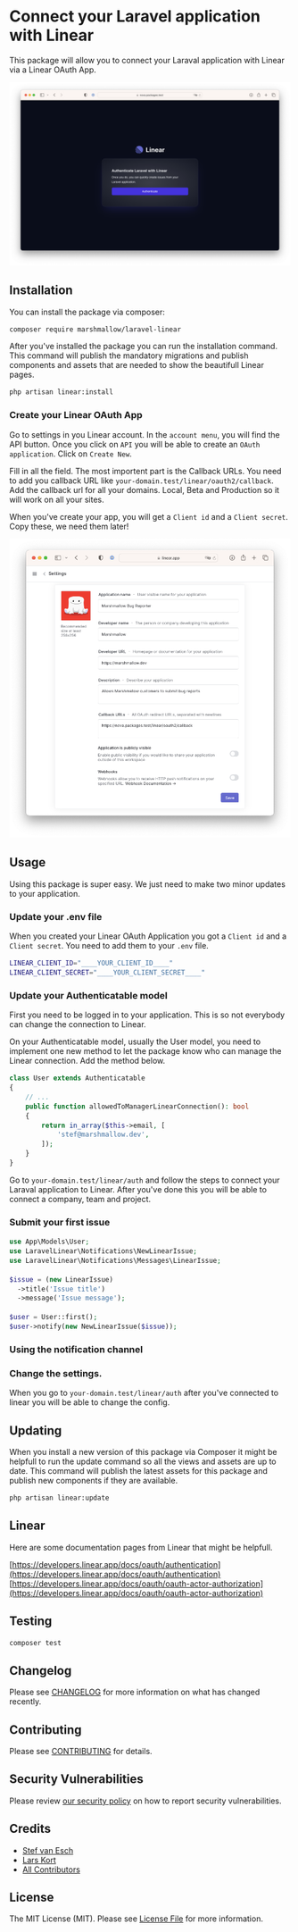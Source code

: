 # Connect your Laravel application with Linear

This package will allow you to connect your Laraval application with Linear via a Linear OAuth App.

<img src="/resources/images/linear-preview.png">

## Installation

You can install the package via composer:

```bash
composer require marshmallow/laravel-linear
```

After you've installed the package you can run the installation command. This command will publish the mandatory migrations and publish components and assets that are needed to show the beautifull Linear pages.

```bash
php artisan linear:install
```

### Create your Linear OAuth App

Go to settings in you Linear account. In the `account menu`, you will find the API button. Once you click on `API` you will be able to create an `OAuth application`. Click on `Create New`.

Fill in all the field. The most importent part is the Callback URLs. You need to add you callback URL like `your-domain.test/linear/oauth2/callback`. Add the callback url for all your domains. Local, Beta and Production so it will work on all your sites.

When you've create your app, you will get a `Client id` and a `Client secret`. Copy these, we need them later!

<img src="/resources/images/linear-oauth-app.png">

## Usage

Using this package is super easy. We just need to make two minor updates to your application.

### Update your .env file

When you created your Linear OAuth Application you got a `Client id` and a `Client secret`. You need to add them to your `.env` file.

```bash
LINEAR_CLIENT_ID="____YOUR_CLIENT_ID____"
LINEAR_CLIENT_SECRET="____YOUR_CLIENT_SECRET____"
```

### Update your Authenticatable model

First you need to be logged in to your application. This is so not everybody can change the connection to Linear.

On your Authenticatable model, usually the User model, you need to implement one new method to let the package know who can manage the Linear connection. Add the method below.

```php
class User extends Authenticatable
{
    // ...
    public function allowedToManagerLinearConnection(): bool
    {
        return in_array($this->email, [
            'stef@marshmallow.dev',
        ]);
    }
}
```

Go to `your-domain.test/linear/auth` and follow the steps to connect your Laraval application to Linear. After you've done this you will be able to connect a company, team and project.

### Submit your first issue

```php
use App\Models\User;
use LaravelLinear\Notifications\NewLinearIssue;
use LaravelLinear\Notifications\Messages\LinearIssue;

$issue = (new LinearIssue)
  ->title('Issue title')
  ->message('Issue message');

$user = User::first();
$user->notify(new NewLinearIssue($issue));
```

### Using the notification channel

### Change the settings.

When you go to `your-domain.test/linear/auth` after you've connected to linear you will be able to change the config.

## Updating

When you install a new version of this package via Composer it might be helpfull to run the update command so all the views and assets are up to date. This command will publish the latest assets for this package and publish new components if they are available.

```bash
php artisan linear:update
```

## Linear

Here are some documentation pages from Linear that might be helpfull.

[https://developers.linear.app/docs/oauth/authentication](https://developers.linear.app/docs/oauth/authentication)
[https://developers.linear.app/docs/oauth/oauth-actor-authorization](https://developers.linear.app/docs/oauth/oauth-actor-authorization)

## Testing

```bash
composer test
```

## Changelog

Please see [CHANGELOG](CHANGELOG.md) for more information on what has changed recently.

## Contributing

Please see [CONTRIBUTING](CONTRIBUTING.md) for details.

## Security Vulnerabilities

Please review [our security policy](../../security/policy) on how to report security vulnerabilities.

## Credits

-   [Stef van Esch](https://github.com/stefvanesch)
-   [Lars Kort](https://github.com/LTKort)
-   [All Contributors](../../contributors)

## License

The MIT License (MIT). Please see [License File](LICENSE.md) for more information.
